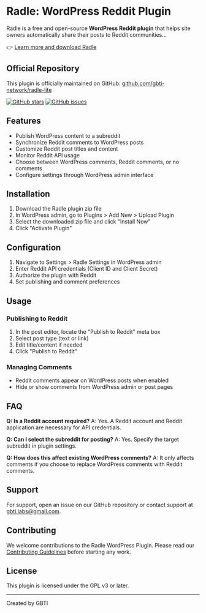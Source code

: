 # Radle: WordPress Reddit Plugin

Radle is a free and open-source **WordPress Reddit plugin** that helps site owners automatically share their posts to Reddit communities...

👉 [Learn more and download Radle](https://gbti.network/products/radle/)

## Official Repository

This plugin is officially maintained on GitHub: [github.com/gbti-network/radle-lite](https://github.com/gbti-network/radle-lite)

[![GitHub stars](https://img.shields.io/github/stars/gbti-network/radle-lite?style=social)](https://github.com/gbti-network/radle-lite/stargazers)
[![GitHub issues](https://img.shields.io/github/issues/gbti-network/radle-lite)](https://github.com/gbti-network/radle-lite/issues)
 
## Features

- Publish WordPress content to a subreddit
- Synchronize Reddit comments to WordPress posts
- Customize Reddit post titles and content
- Monitor Reddit API usage
- Choose between WordPress comments, Reddit comments, or no comments
- Configure settings through WordPress admin interface

## Installation

1. Download the Radle plugin zip file
2. In WordPress admin, go to Plugins > Add New > Upload Plugin
3. Select the downloaded zip file and click "Install Now"
4. Click "Activate Plugin"

## Configuration

1. Navigate to Settings > Radle Settings in WordPress admin
2. Enter Reddit API credentials (Client ID and Client Secret)
3. Authorize the plugin with Reddit
4. Set publishing and comment preferences

## Usage

### Publishing to Reddit

1. In the post editor, locate the "Publish to Reddit" meta box
2. Select post type (text or link)
3. Edit title/content if needed
4. Click "Publish to Reddit"

### Managing Comments

- Reddit comments appear on WordPress posts when enabled
- Hide or show comments from WordPress admin or post pages

## FAQ

**Q: Is a Reddit account required?**
A: Yes. A Reddit account and Reddit application are necessary for API credentials.

**Q: Can I select the subreddit for posting?**
A: Yes. Specify the target subreddit in plugin settings.

**Q: How does this affect existing WordPress comments?**
A: It only affects comments if you choose to replace WordPress comments with Reddit comments.

## Support

For support, open an issue on our GitHub repository or contact support at gbti.labs@gmail.com.

## Contributing

We welcome contributions to the Radle WordPress Plugin. Please read our [Contributing Guidelines](/.data/CONTRIBUTING.md) before starting any work.

## License

This plugin is licensed under the GPL v3 or later.

---

Created by GBTI